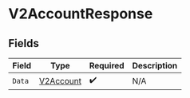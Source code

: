 # V2AccountResponse


## Fields

| Field                                             | Type                                              | Required                                          | Description                                       |
| ------------------------------------------------- | ------------------------------------------------- | ------------------------------------------------- | ------------------------------------------------- |
| `Data`                                            | [V2Account](../../Models/Components/V2Account.md) | :heavy_check_mark:                                | N/A                                               |